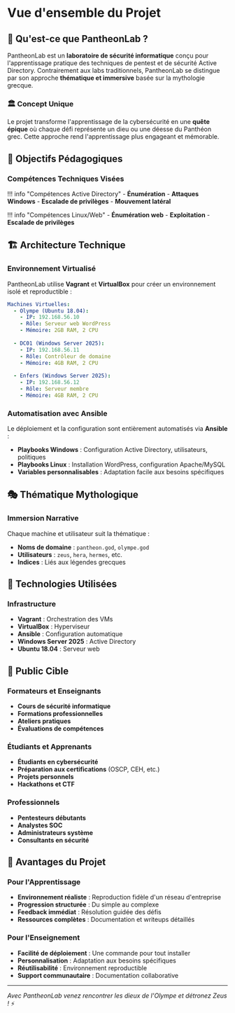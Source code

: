 # Vue d'ensemble du Projet

## 🎯 Qu'est-ce que PantheonLab ?

PantheonLab est un **laboratoire de sécurité informatique** conçu pour l'apprentissage pratique des techniques de pentest et de sécurité Active Directory. Contrairement aux labs traditionnels, PantheonLab se distingue par son approche **thématique et immersive** basée sur la mythologie grecque.

### 🏛️ Concept Unique

Le projet transforme l'apprentissage de la cybersécurité en une **quête épique** où chaque défi représente un dieu ou une déesse du Panthéon grec. Cette approche rend l'apprentissage plus engageant et mémorable.

## 🌟 Objectifs Pédagogiques

### Compétences Techniques Visées

!!! info "Compétences Active Directory"
    - **Énumération**
    - **Attaques Windows**
    - **Escalade de privilèges**
    - **Mouvement latéral** 

!!! info "Compétences Linux/Web"
    - **Énumération web**
    - **Exploitation** 
    - **Escalade de privilèges** 


## 🏗️ Architecture Technique

### Environnement Virtualisé

PantheonLab utilise **Vagrant** et **VirtualBox** pour créer un environnement isolé et reproductible :

```yaml
Machines Virtuelles:
  - Olympe (Ubuntu 18.04):
    - IP: 192.168.56.10
    - Rôle: Serveur web WordPress
    - Mémoire: 2GB RAM, 2 CPU
    
  - DC01 (Windows Server 2025):
    - IP: 192.168.56.11
    - Rôle: Contrôleur de domaine
    - Mémoire: 4GB RAM, 2 CPU
    
  - Enfers (Windows Server 2025):
    - IP: 192.168.56.12
    - Rôle: Serveur membre
    - Mémoire: 4GB RAM, 2 CPU
```

### Automatisation avec Ansible

Le déploiement et la configuration sont entièrement automatisés via **Ansible** :

- **Playbooks Windows** : Configuration Active Directory, utilisateurs, politiques
- **Playbooks Linux** : Installation WordPress, configuration Apache/MySQL
- **Variables personnalisables** : Adaptation facile aux besoins spécifiques

## 🎭 Thématique Mythologique
### Immersion Narrative

Chaque machine et utilisateur suit la thématique :

- **Noms de domaine** : `pantheon.god`, `olympe.god`
- **Utilisateurs** : `zeus`, `hera`, `hermes`, etc.
- **Indices** : Liés aux légendes grecques

## 🔧 Technologies Utilisées

### Infrastructure

- **Vagrant** : Orchestration des VMs
- **VirtualBox** : Hyperviseur
- **Ansible** : Configuration automatique
- **Windows Server 2025** : Active Directory
- **Ubuntu 18.04** : Serveur web

## 🎯 Public Cible

### Formateurs et Enseignants

- **Cours de sécurité informatique**
- **Formations professionnelles**
- **Ateliers pratiques**
- **Évaluations de compétences**

### Étudiants et Apprenants

- **Étudiants en cybersécurité**
- **Préparation aux certifications** (OSCP, CEH, etc.)
- **Projets personnels**
- **Hackathons et CTF**

### Professionnels

- **Pentesteurs débutants**
- **Analystes SOC**
- **Administrateurs système**
- **Consultants en sécurité**

## 🚀 Avantages du Projet

### Pour l'Apprentissage

- **Environnement réaliste** : Reproduction fidèle d'un réseau d'entreprise
- **Progression structurée** : Du simple au complexe
- **Feedback immédiat** : Résolution guidée des défis
- **Ressources complètes** : Documentation et writeups détaillés

### Pour l'Enseignement

- **Facilité de déploiement** : Une commande pour tout installer
- **Personnalisation** : Adaptation aux besoins spécifiques
- **Réutilisabilité** : Environnement reproductible
- **Support communautaire** : Documentation collaborative

---

*Avec PantheonLab venez rencontrer les dieux de l'Olympe et détronez Zeus !* ⚡ 
